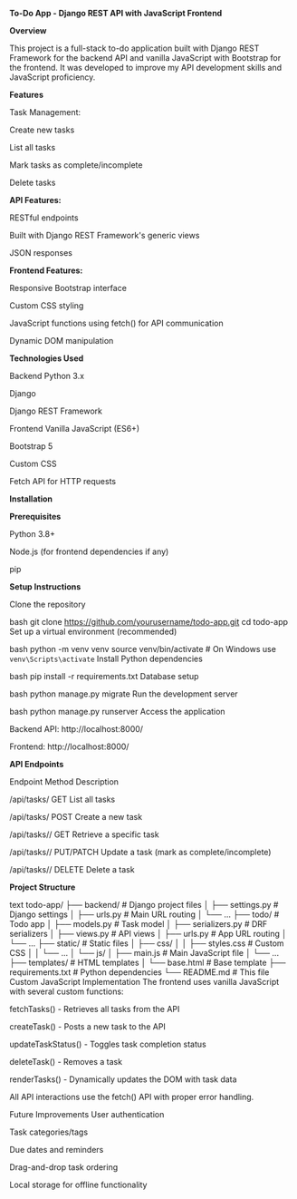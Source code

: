 **To-Do App - Django REST API with JavaScript Frontend**

**Overview**

This project is a full-stack to-do application built with Django REST Framework for the backend API and vanilla JavaScript with Bootstrap for the frontend. It was developed to improve my API development skills and JavaScript proficiency.

**Features**

Task Management:

Create new tasks

List all tasks

Mark tasks as complete/incomplete

Delete tasks

**API Features:**


RESTful endpoints

Built with Django REST Framework's generic views

JSON responses

**Frontend Features:**

Responsive Bootstrap interface

Custom CSS styling

JavaScript functions using fetch() for API communication

Dynamic DOM manipulation

**Technologies Used**

Backend
Python 3.x

Django

Django REST Framework

Frontend
Vanilla JavaScript (ES6+)

Bootstrap 5

Custom CSS

Fetch API for HTTP requests

**Installation**

**Prerequisites**

Python 3.8+

Node.js (for frontend dependencies if any)

pip

**Setup Instructions**

Clone the repository

bash
git clone https://github.com/yourusername/todo-app.git
cd todo-app
Set up a virtual environment (recommended)

bash
python -m venv venv
source venv/bin/activate  # On Windows use `venv\Scripts\activate`
Install Python dependencies

bash
pip install -r requirements.txt
Database setup

bash
python manage.py migrate
Run the development server

bash
python manage.py runserver
Access the application

Backend API: http://localhost:8000/

Frontend: http://localhost:8000/

**API Endpoints**

Endpoint	Method	Description

/api/tasks/	GET	List all tasks

/api/tasks/	POST	Create a new task

/api/tasks/<id>/	GET	Retrieve a specific task

/api/tasks/<id>/	PUT/PATCH	Update a task (mark as complete/incomplete)

/api/tasks/<id>/	DELETE	Delete a task

**Project Structure**

text
todo-app/
├── backend/               # Django project files
│   ├── settings.py        # Django settings
│   ├── urls.py            # Main URL routing
│   └── ...
├── todo/                  # Todo app
│   ├── models.py          # Task model
│   ├── serializers.py     # DRF serializers
│   ├── views.py           # API views
│   ├── urls.py            # App URL routing
│   └── ...
├── static/                # Static files
│   ├── css/
│   │   ├── styles.css     # Custom CSS
│   │   └── ...
│   └── js/
│       ├── main.js        # Main JavaScript file
│       └── ...
├── templates/             # HTML templates
│   └── base.html          # Base template
├── requirements.txt       # Python dependencies
└── README.md              # This file
Custom JavaScript Implementation
The frontend uses vanilla JavaScript with several custom functions:

fetchTasks() - Retrieves all tasks from the API

createTask() - Posts a new task to the API

updateTaskStatus() - Toggles task completion status

deleteTask() - Removes a task

renderTasks() - Dynamically updates the DOM with task data

All API interactions use the fetch() API with proper error handling.


Future Improvements
User authentication

Task categories/tags

Due dates and reminders

Drag-and-drop task ordering

Local storage for offline functionality
